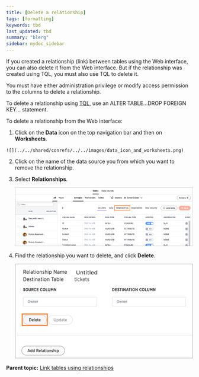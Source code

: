 ```yaml
---
title: [Delete a relationship]
tags: [formatting]
keywords: tbd
last_updated: tbd
summary: "blerg"
sidebar: mydoc_sidebar
---
```

If you created a relationship \(link\) between tables using the Web interface, you can also delete it from the Web interface. But if the relationship was created using TQL, you must also use TQL to delete it.

You must have either administration privilege or modify access permission to the columns to delete a relationship.

To delete a relationship using [TQL](../reference/sql_cli_commands.html#), use an ALTER TABLE...DROP FOREIGN KEY... statement.

To delete a relationship from the Web interface:

1.   Click on the **Data** icon on the top navigation bar and then on **Worksheets**.

    ![](../../shared/conrefs/../../images/data_icon_and_worksheets.png)

2.   Click on the name of the data source you from which you want to remove the relationship.
3.  Select **Relationships**.

     ![](../../shared/conrefs/../../images/select_relationships.png "Select Relationships")

4.   Find the relationship you want to delete, and click **Delete**.

     ![](../../images/relationship_delete.png "Delete a relationship")


**Parent topic:** [Link tables using relationships](../../admin/data_modeling/about_relationships.html)
